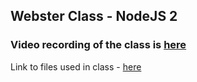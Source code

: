 ## Webster Class - NodeJS 2
### Video recording of the class is [here](https://mnnitedu-my.sharepoint.com/:v:/g/personal/mohit_dogra_mnnit_ac_in/EeR5XQX-2KFFnGX64OIfHAwBMBWcMvJl_g5AlguZnURGuQ?e=8IyxDF)

Link to files used in class - [here](https://github.com/mohit2598/WebsterClassFiles)
